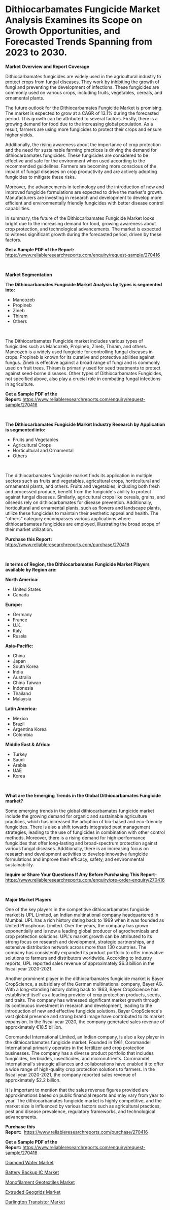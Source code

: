 <p><h1>Dithiocarbamates Fungicide Market Analysis Examines its Scope on Growth Opportunities, and Forecasted Trends Spanning from 2023 to 2030.</h1></p><p><strong>Market Overview and Report Coverage</strong></p>
<p><p>Dithiocarbamates fungicides are widely used in the agricultural industry to protect crops from fungal diseases. They work by inhibiting the growth of fungi and preventing the development of infections. These fungicides are commonly used on various crops, including fruits, vegetables, cereals, and ornamental plants.</p><p>The future outlook for the Dithiocarbamates Fungicide Market is promising. The market is expected to grow at a CAGR of 13.1% during the forecasted period. This growth can be attributed to several factors. Firstly, there is a growing demand for food due to the increasing global population. As a result, farmers are using more fungicides to protect their crops and ensure higher yields.</p><p>Additionally, the rising awareness about the importance of crop protection and the need for sustainable farming practices is driving the demand for dithiocarbamates fungicides. These fungicides are considered to be effective and safe for the environment when used according to the recommended guidelines. Farmers are becoming more conscious of the impact of fungal diseases on crop productivity and are actively adopting fungicides to mitigate these risks.</p><p>Moreover, the advancements in technology and the introduction of new and improved fungicide formulations are expected to drive the market's growth. Manufacturers are investing in research and development to develop more efficient and environmentally friendly fungicides with better disease control capabilities.</p><p>In summary, the future of the Dithiocarbamates Fungicide Market looks bright due to the increasing demand for food, growing awareness about crop protection, and technological advancements. The market is expected to witness significant growth during the forecasted period, driven by these factors.</p></p>
<p><strong>Get a Sample PDF of the Report:</strong> <a href="https://www.reliableresearchreports.com/enquiry/request-sample/270416">https://www.reliableresearchreports.com/enquiry/request-sample/270416</a></p>
<p>&nbsp;</p>
<p><strong>Market Segmentation</strong></p>
<p><strong>The Dithiocarbamates Fungicide Market Analysis by types is segmented into:</strong></p>
<p><ul><li>Mancozeb</li><li>Propineb</li><li>Zineb</li><li>Thiram</li><li>Others</li></ul></p>
<p>&nbsp;</p>
<p><p>The Dithiocarbamates Fungicide market includes various types of fungicides such as Mancozeb, Propineb, Zineb, Thiram, and others. Mancozeb is a widely used fungicide for controlling fungal diseases in crops. Propineb is known for its curative and protective abilities against fungus. Zineb is effective against a broad range of fungi and is commonly used on fruit trees. Thiram is primarily used for seed treatments to protect against seed-borne diseases. Other types of Dithiocarbamates Fungicides, not specified above, also play a crucial role in combating fungal infections in agriculture.</p></p>
<p><strong>Get a Sample PDF of the Report:</strong>&nbsp;<a href="https://www.reliableresearchreports.com/enquiry/request-sample/270416">https://www.reliableresearchreports.com/enquiry/request-sample/270416</a></p>
<p>&nbsp;</p>
<p><strong>The Dithiocarbamates Fungicide Market Industry Research by Application is segmented into:</strong></p>
<p><ul><li>Fruits and Vegetables</li><li>Agricultural Crops</li><li>Horticultural and Ornamental</li><li>Others</li></ul></p>
<p>&nbsp;</p>
<p><p>The dithiocarbamates fungicide market finds its application in multiple sectors such as fruits and vegetables, agricultural crops, horticultural and ornamental plants, and others. Fruits and vegetables, including both fresh and processed produce, benefit from the fungicide's ability to protect against fungal diseases. Similarly, agricultural crops like cereals, grains, and oilseeds rely on dithiocarbamates for disease prevention. Additionally, horticultural and ornamental plants, such as flowers and landscape plants, utilize these fungicides to maintain their aesthetic appeal and health. The "others" category encompasses various applications where dithiocarbamates fungicides are employed, illustrating the broad scope of their market utilization.</p></p>
<p><strong>Purchase this Report:</strong>&nbsp; <a href="https://www.reliableresearchreports.com/purchase/270416">https://www.reliableresearchreports.com/purchase/270416</a></p>
<p>&nbsp;</p>
<p><strong>In terms of Region, the Dithiocarbamates Fungicide Market Players available by Region are:</strong></p>
<p>
    <p> <strong> North America: </strong>
        <ul>
            <li>United States</li>
            <li>Canada</li>
        </ul>
        </p> 
    <p> <strong> Europe: </strong>
        <ul>
            <li>Germany</li>
            <li>France</li>
            <li>U.K.</li>
            <li>Italy</li>
            <li>Russia</li>
        </ul>
        </p> 
    <p> <strong> Asia-Pacific: </strong>
        <ul>
            <li>China</li>
            <li>Japan</li>
            <li>South Korea</li>
            <li>India</li>
            <li>Australia</li>
            <li>China Taiwan</li>
            <li>Indonesia</li>
            <li>Thailand</li>
            <li>Malaysia</li>
        </ul>
        </p> 
    <p> <strong> Latin America: </strong>
        <ul>
            <li>Mexico</li>
            <li>Brazil</li>
            <li>Argentina Korea</li>
            <li>Colombia</li>
        </ul>
        </p> 
    <p> <strong> Middle East & Africa: </strong>
        <ul>
            <li>Turkey</li>
            <li>Saudi</li>
            <li>Arabia</li>
            <li>UAE</li>
            <li>Korea</li>
        </ul>
    </p>
    </p>
<p>&nbsp;</p>
<p><strong>What are the Emerging Trends in the Global Dithiocarbamates Fungicide market?</strong></p>
<p><p>Some emerging trends in the global dithiocarbamates fungicide market include the growing demand for organic and sustainable agriculture practices, which has increased the adoption of bio-based and eco-friendly fungicides. There is also a shift towards integrated pest management strategies, leading to the use of fungicides in combination with other control methods. Moreover, there is a rising demand for high-performance fungicides that offer long-lasting and broad-spectrum protection against various fungal diseases. Additionally, there is an increasing focus on research and development activities to develop innovative fungicide formulations and improve their efficacy, safety, and environmental sustainability.</p></p>
<p><strong>Inquire or Share Your Questions If Any Before Purchasing This Report</strong>- <a href="https://www.reliableresearchreports.com/enquiry/pre-order-enquiry/270416">https://www.reliableresearchreports.com/enquiry/pre-order-enquiry/270416</a></p>
<p>&nbsp;</p>
<p><strong>Major Market Players</strong></p>
<p><p>One of the key players in the competitive dithiocarbamates fungicide market is UPL Limited, an Indian multinational company headquartered in Mumbai. UPL has a rich history dating back to 1969 when it was founded as United Phosphorus Limited. Over the years, the company has grown exponentially and is now a leading global producer of agrochemicals and crop protection solutions. UPL's market growth can be attributed to its strong focus on research and development, strategic partnerships, and extensive distribution network across more than 130 countries. The company has consistently expanded its product portfolio to offer innovative solutions to farmers and distributors worldwide. According to industry reports, UPL reported sales revenue of approximately $6.3 billion in the fiscal year 2020-2021.</p><p>Another prominent player in the dithiocarbamates fungicide market is Bayer CropScience, a subsidiary of the German multinational company, Bayer AG. With a long-standing history dating back to 1863, Bayer CropScience has established itself as a leading provider of crop protection products, seeds, and traits. The company has witnessed significant market growth through its continuous investment in research and development, leading to the introduction of new and effective fungicide solutions. Bayer CropScience's vast global presence and strong brand image have contributed to its market expansion. In the fiscal year 2020, the company generated sales revenue of approximately €18.5 billion.</p><p>Coromandel International Limited, an Indian company, is also a key player in the dithiocarbamates fungicide market. Founded in 1961, Coromandel International primarily operates in the fertilizer and crop protection businesses. The company has a diverse product portfolio that includes fungicides, herbicides, insecticides, and micronutrients. Coromandel International's strategic alliances and collaborations have enabled it to offer a wide range of high-quality crop protection solutions to farmers. In the fiscal year 2020-2021, the company reported sales revenue of approximately $2.2 billion.</p><p>It is important to mention that the sales revenue figures provided are approximations based on public financial reports and may vary from year to year. The dithiocarbamates fungicide market is highly competitive, and the market size is influenced by various factors such as agricultural practices, pest and disease prevalence, regulatory frameworks, and technological advancements.</p></p>
<p><strong>Purchase this Report:</strong>&nbsp;&nbsp;<a href="https://www.reliableresearchreports.com/purchase/270416">https://www.reliableresearchreports.com/purchase/270416</a></p>
<p></p>
<p><strong>Get a Sample PDF of the Report:</strong>&nbsp;<a href="https://www.reliableresearchreports.com/enquiry/request-sample/270416">https://www.reliableresearchreports.com/enquiry/request-sample/270416</a></p>
<p><p><a href="https://www.linkedin.com/pulse/diamond-wafer-market-share-amp-new-trends-analysis-report-2gqte/">Diamond Wafer Market</a></p><p><a href="https://www.linkedin.com/pulse/battery-backup-ic-market-share-amp-new-trends-analysis-report-qsoke/">Battery Backup IC Market</a></p><p><a href="https://medium.com/@nyahmertz/monofilament-geotextiles-market-analysis-its-cagr-market-segmentation-and-global-industry-f019c205e4f2">Monofilament Geotextiles Market</a></p><p><a href="https://medium.com/@abdulkoss1954/extruded-geogrids-market-size-market-outlook-and-market-forecast-2023-to-2030-43ff14ca54ef">Extruded Geogrids Market</a></p><p><a href="https://www.linkedin.com/pulse/darlington-transistor-market-size-share-amp-trends-analysis-nymxe/">Darlington Transistor Market</a></p></p>